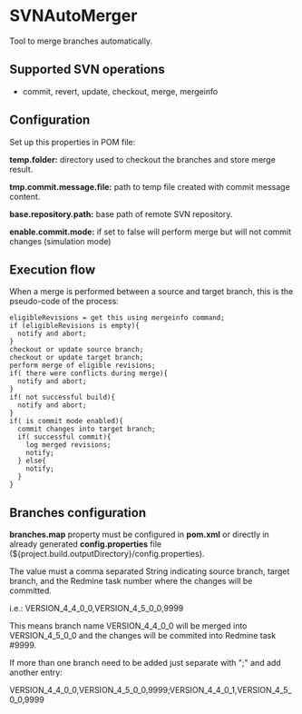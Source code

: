 # SVNAutoMerger

Tool to merge branches automatically.

## Supported SVN operations

- commit, revert, update, checkout, merge, mergeinfo

## Configuration

Set up this properties in POM file:

**temp.folder:** directory used to checkout the branches and store merge result.

**tmp.commit.message.file:** path to temp file created with commit message content.

**base.repository.path:** base path of remote SVN repository.

**enable.commit.mode:** if set to false will perform merge but will not commit changes (simulation mode)

## Execution flow

When a merge is performed between a source and target branch, this is the pseudo-code of the process:

```
eligibleRevisions = get this using mergeinfo command;
if (eligibleRevisions is empty){
  notify and abort;
}
checkout or update source branch;
checkout or update target branch;
perform merge of eligible revisions;
if( there were conflicts during merge){
  notify and abort;
}
if( not successful build){
  notify and abort;
}
if( is commit mode enabled){
  commit changes into target branch;
  if( successful commit){
    log merged revisions;
    notify;
  } else{
    notify;
  }
}
```

## Branches configuration

**branches.map** property must be configured in **pom.xml** or directly in already generated **config.properties** file (${project.build.outputDirectory}/config.properties).

The value must a comma separated String indicating source branch, target branch, and the Redmine task number where the changes will be committed.

i.e.: VERSION_4_4_0_0,VERSION_4_5_0_0,9999

This means branch name VERSION_4_4_0_0 will be merged into VERSION_4_5_0_0 and the changes will be commited into Redmine task #9999.

If more than one branch need to be added just separate with ";" and add another entry:

VERSION_4_4_0_0,VERSION_4_5_0_0,9999;VERSION_4_4_0_1,VERSION_4_5_0_0,9999

